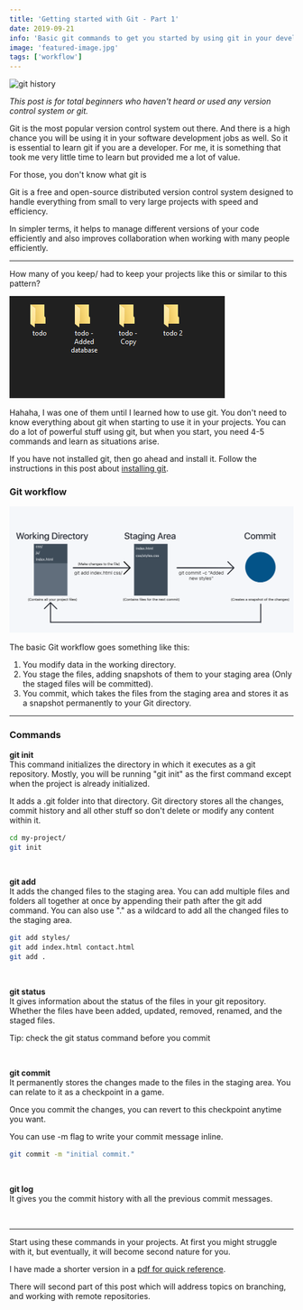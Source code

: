 ```yaml
---
title: 'Getting started with Git - Part 1'
date: 2019-09-21
info: 'Basic git commands to get you started by using git in your development workflow.'
image: 'featured-image.jpg'
tags: ['workflow']
---
```


![git history](featured-image.jpg)

_This post is for total beginners who haven't heard or used any version control system or git._

Git is the most popular version control system out there. And there is a high chance you will be using it in your software development jobs as well. So it is essential to learn git if you are a developer. For me, it is something that took me very little time to learn but provided me a lot of value.

For those, you don't know what git is <br />

<div class="code-line">
    Git is a free and open-source distributed version control system designed to handle everything from small to very large projects with speed and efficiency.
</div>

In simpler terms, it helps to manage different versions of your code efficiently and also improves collaboration when working with many people efficiently.

<hr />

How many of you keep/ had to keep your projects like this or similar to this pattern?

![Project structure without git](project-structure.png)

Hahaha, I was one of them until I learned how to use git. You don't need to know everything about git when starting to use it in your projects. You can do a lot of powerful stuff using git, but when you start, you need 4-5 commands and learn as situations arise.

If you have not installed git, then go ahead and install it. Follow the instructions in this post about [installing git](https://git-scm.com/book/en/v1/Getting-Started-Installing-Git).

### Git workflow

![Git workflow](git-workflow.png)

The basic Git workflow goes something like this:

1. You modify data in the working directory.
2. You stage the files, adding snapshots of them to your staging area (Only the staged files will be committed).
3. You commit, which takes the files from the staging area and stores it as a snapshot permanently to your Git directory.

<hr />

### Commands

**git init**
<br />
This command initializes the directory in which it executes as a git repository. Mostly, you will be running "git init" as the first command except when the project is already initialized.

It adds a .git folder into that directory. Git directory stores all the changes, commit history and all other stuff so don't delete or modify any content within it.

```bash
cd my-project/
git init
```

<br />

**git add**
<br />
It adds the changed files to the staging area. You can add multiple files and folders all together at once by appending their path after the git add command.
You can also use "." as a wildcard to add all the changed files to the staging area.

```bash
git add styles/
git add index.html contact.html
git add .
```

<br />

**git status**
<br />
It gives information about the status of the files in your git repository. Whether the files have been added, updated, removed, renamed, and the staged files.

Tip: check the git status command before you commit

<br />

**git commit**
<br />
It permanently stores the changes made to the files in the staging area. You can relate to it as a checkpoint in a game.

Once you commit the changes, you can revert to this checkpoint anytime you want.

You can use -m flag to write your commit message inline.

```bash
git commit -m "initial commit."
```

<br />

**git log**
<br />
It gives you the commit history with all the previous commit messages.

<br />
<hr/>

Start using these commands in your projects. At first you might struggle with it, but eventually, it will become second nature for you.

I have made a shorter version in a [pdf for quick reference](reference.pdf).

There will second part of this post which will address topics on branching, and working with remote repositories.
